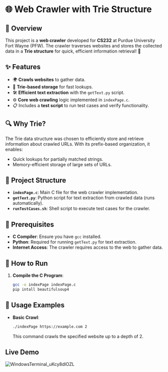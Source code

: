 # 🌐 Web Crawler with Trie Structure

## 📖 Overview
This project is a **web crawler** developed for **CS232** at Purdue University Fort Wayne (PFW). The crawler traverses websites and stores the collected data in a **Trie structure** for quick, efficient information retrieval! 🚀

## ✨ Features
- 🌍 **Crawls websites** to gather data.
- 🧩 **Trie-based storage** for fast lookups.
- 🛠️ **Efficient text extraction** with the `getText.py` script.
- ⚙️ **Core web crawling** logic implemented in `indexPage.c`.
- 📋 Includes a **test script** to run test cases and verify functionality.

## 🔍 Why Trie?
The Trie data structure was chosen to efficiently store and retrieve information about crawled URLs. With its prefix-based organization, it enables:
- Quick lookups for partially matched strings.
- Memory-efficient storage of large sets of URLs.


## 📂 Project Structure
- **`indexPage.c`**: Main C file for the web crawler implementation.
- **`getText.py`**: Python script for text extraction from crawled data (runs automatically).
- **`runTestCases.sh`**: Shell script to execute test cases for the crawler.

## 🔧 Prerequisites
- **C Compiler**: Ensure you have `gcc` installed.
- **Python**: Required for running `getText.py` for text extraction.
- **Internet Access**: The crawler requires access to the web to gather data.

## 🚀 How to Run
1. **Compile the C Program**: 
   ```bash
   gcc -o indexPage indexPage.c
   pip intall beautifulsoup4

## 📝 Usage Examples
- **Basic Crawl**:
   ```bash
   ./indexPage https://example.com 2
   ```
  This command crawls the specified website up to a depth of 2.

## Live Demo
![WindowsTerminal_uKcy8dlOZL](https://github.com/user-attachments/assets/b4abb186-c751-49b7-8407-a86ab8ae9cd6)
